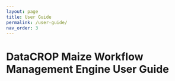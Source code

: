 ```yaml
---
layout: page
title: User Guide
permalink: /user-guide/
nav_order: 3
---
```


# DataCROP Maize Workflow Management Engine User Guide
